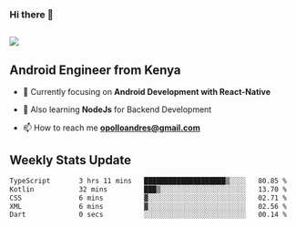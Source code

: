 ### Hi there 👋
<h2 align="left"><img src="https://readme-typing-svg.herokuapp.com?color=000000&lines=I'm+Andrew+Opollo😊;Welcome+to+my+Github😜"> </h2>

## Android Engineer from Kenya


- 🌱 Currently focusing on **Android Development with React-Native**

- 🔭 Also learning **NodeJs** for Backend Development

- 📫 How to reach me **opolloandres@gmail.com**


## Weekly Stats Update
<!--START_SECTION:waka-->

```txt
TypeScript       3 hrs 11 mins   ████████████████████▒░░░░   80.85 %
Kotlin           32 mins         ███▒░░░░░░░░░░░░░░░░░░░░░   13.70 %
CSS              6 mins          ▓░░░░░░░░░░░░░░░░░░░░░░░░   02.71 %
XML              6 mins          ▓░░░░░░░░░░░░░░░░░░░░░░░░   02.56 %
Dart             0 secs          ░░░░░░░░░░░░░░░░░░░░░░░░░   00.14 %
```

<!--END_SECTION:waka-->



